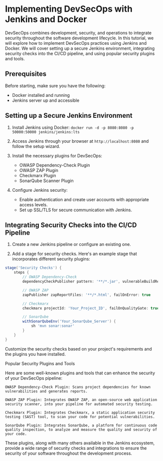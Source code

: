 # Implementing DevSecOps with Jenkins and Docker

DevSecOps combines development, security, and operations to integrate security throughout the software development lifecycle. In this tutorial, we will explore how to implement DevSecOps practices using Jenkins and Docker. We will cover setting up a secure Jenkins environment, integrating security checks into the CI/CD pipeline, and using popular security plugins and tools.

## Prerequisites

Before starting, make sure you have the following:

- Docker installed and running
- Jenkins server up and accessible

## Setting up a Secure Jenkins Environment

1. Install Jenkins using Docker:
`docker run -d -p 8080:8080 -p 50000:50000 jenkins/jenkins:lts`

2. Access Jenkins through your browser at `http://localhost:8080` and follow the setup wizard.

3. Install the necessary plugins for DevSecOps:

   - OWASP Dependency-Check Plugin
   - OWASP ZAP Plugin
   - Checkmarx Plugin
   - SonarQube Scanner Plugin

4. Configure Jenkins security:
   - Enable authentication and create user accounts with appropriate access levels.
   - Set up SSL/TLS for secure communication with Jenkins.

## Integrating Security Checks into the CI/CD Pipeline

1. Create a new Jenkins pipeline or configure an existing one.

2. Add a stage for security checks. Here's an example stage that incorporates different security plugins:

```groovy
stage('Security Checks') {
    steps {
        // OWASP Dependency-Check
        dependencyCheckPublisher pattern: '**/*.jar', vulnerableBuildResult: 'UNSTABLE'

        // OWASP ZAP
        zapPublisher zapReportFiles: '**/*.html', failOnError: true

        // Checkmarx
        checkmarx projectId: 'Your_Project_ID', failOnQualityGate: true

        // SonarQube
        withSonarQubeEnv('Your_SonarQube_Server') {
            sh 'mvn sonar:sonar'
        }
    }
}
```

Customize the security checks based on your project's requirements and the plugins you have installed.

Popular Security Plugins and Tools

Here are some well-known plugins and tools that can enhance the security of your DevSecOps pipeline:

    OWASP Dependency-Check Plugin: Scans project dependencies for known vulnerabilities and generates reports.

    OWASP ZAP Plugin: Integrates OWASP ZAP, an open-source web application security scanner, into your pipeline for automated security testing.

    Checkmarx Plugin: Integrates Checkmarx, a static application security testing (SAST) tool, to scan your code for potential vulnerabilities.

    SonarQube Plugin: Integrates SonarQube, a platform for continuous code quality inspection, to analyze and measure the quality and security of your code.

These plugins, along with many others available in the Jenkins ecosystem, provide a wide range of security checks and integrations to ensure the security of your software throughout the development process.
